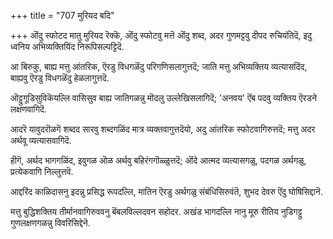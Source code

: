 +++
title = "707 मुरियद बदि"

+++
ऒंदु स्फोटद मातु मुरियद रॆक्कॆ, ऒंदु स्फोटवु मत्तॆ ऒंदु शब्द, अदर गुणमट्टवु दीपद रुचियंतिदॆ, इदु ध्वनिय अभिव्यक्तियिंद निरूपिसल्पट्टिदॆ.

आ बिरुकु, बाह्य मत्तु आंतरिक, ऎरडु विधगळॆंदु परिगणिसलागुत्तदॆ; जाति मत्तु अभिव्यक्तिय व्यत्यासदिंद, बाह्यवु ऎरडु विधगळॆंदु हेळलागुत्तदॆ.

ऒट्टुगूडिसुविकॆयल्लि वासिसुव बाह्य जातिगळन्नु मॊदलु उल्लेखिसलागिदॆ; 'अनवय' ऎंब पदवु व्यक्तिय ऎरडने लक्षणवागिदॆ.

आदरॆ यावुदरॊळगॆ शब्दद सारवु शब्दगळिंद मात्र व्यक्तवागुत्तदॆयो, अदु आंतरिक स्फोटवागिरुत्तदॆ; मत्तु अदर अर्थवू व्यत्यासवागिदॆ.

हीगॆ, अर्थद भागगळिंद, इवुगळ ऒळ अर्थवु बहिरंगगॊळ्ळुत्तदॆ; ऒंदे आत्मद व्यत्यासगळु, पदगळ अर्थगळु, प्रत्येकवागि निल्लुत्तवॆ.

आद्दरिंद काळिदासनु इदन्नु प्रसिद्ध रूपदल्लि, मातिन ऎरडु अर्थगळु संबंधिसिरुवंतॆ, शुभद देवरु ऎंदु घोषिसिद्दानॆ.

मत्तु बुद्धिशक्तिय तीर्मानवागिरुववनु बॆंबलविल्लदवन सहोदर. अखंड भागदल्लि नानु मूरु रीतिय नुडिगट्टु गुणलक्षणगळन्नु विवरिसिद्देनॆ.


